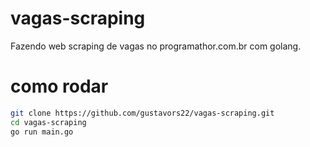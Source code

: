 # vagas-scraping
Fazendo web scraping de vagas no programathor.com.br com golang.

# como rodar

```sh
git clone https://github.com/gustavors22/vagas-scraping.git
cd vagas-scraping
go run main.go
```
